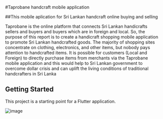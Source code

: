 #Taprobane handcraft mobile application

##This mobile aplication for Sri Lankan handcraft online buying and selling 

Taprobane is the online platform that connects Sri Lankan handicrafts sellers and buyers and buyers which are in foreign and local. So, the purpose of this report is to create a handicraft shopping mobile application to promote Sri Lankan handcrafted goods. The majority of shopping sites concentrate on clothing, electronics, and other items, but nobody pays attention to handcrafted items. It is possible for customers (Local and Foreign) to directly purchase items from merchants via the Taprobane mobile application and this would help to Sri Lankan government to overcome dollar crisis and can uplift the living conditions of traditional handcrafters in Sri Lanka

## Getting Started

This project is a starting point for a Flutter application.

![image](https://user-images.githubusercontent.com/86922122/201483366-7ffcc611-1922-401c-a0ed-0751d1ef1c86.png)

